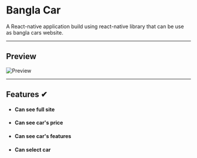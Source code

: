 # Bangla Car

A React-native application build using react-native library that can be use as bangla cars website.

---

## Preview

![Preview](https://i.ibb.co/DDsJ6tz/20210604-120741.jpg)

---


## Features ✔

- #### Can see full site

- #### Can see car's price

- #### Can see car's features

- #### Can select car

##
